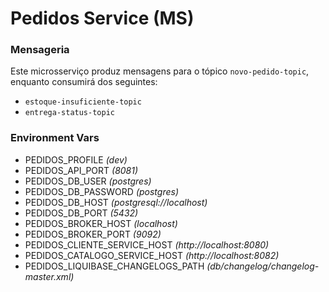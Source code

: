 # Pedidos Service (MS)

### Mensageria
Este microsserviço produz mensagens para o tópico <code>novo-pedido-topic</code>, enquanto consumirá
dos seguintes:
* <code>estoque-insuficiente-topic</code>
* <code>entrega-status-topic</code>

### Environment Vars

* PEDIDOS_PROFILE     _(dev)_
* PEDIDOS_API_PORT    _(8081)_
* PEDIDOS_DB_USER     _(postgres)_
* PEDIDOS_DB_PASSWORD _(postgres)_
* PEDIDOS_DB_HOST     _(postgresql://localhost)_
* PEDIDOS_DB_PORT     _(5432)_
* PEDIDOS_BROKER_HOST _(localhost)_
* PEDIDOS_BROKER_PORT _(9092)_
* PEDIDOS_CLIENTE_SERVICE_HOST _(http://localhost:8080)_
* PEDIDOS_CATALOGO_SERVICE_HOST _(http://localhost:8082)_
* PEDIDOS_LIQUIBASE_CHANGELOGS_PATH _(db/changelog/changelog-master.xml)_


